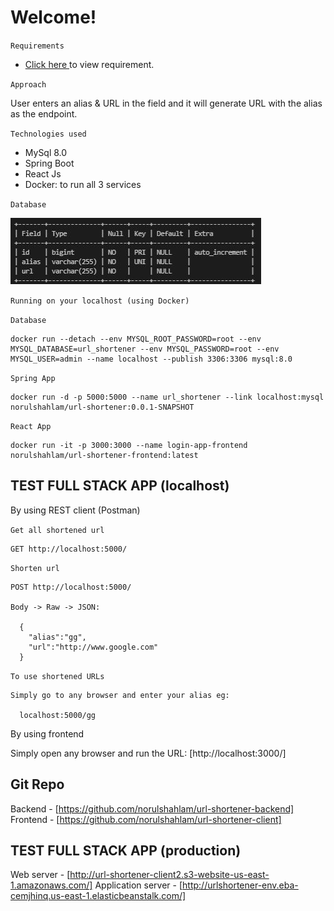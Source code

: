 # Welcome!

`Requirements`

- [Click here ](src/main/others/url-shortener.pdf) to view requirement.

`Approach`

User enters an alias & URL in the field and it will generate URL with the alias as the endpoint.

`Technologies used`

- MySql 8.0
- Spring Boot
- React Js
- Docker: to run all 3 services


`Database`

[![Image](src/main/others/database.JPG "Deploying Spring Boot Apps to AWS using Elastic Beanstalk")](src/main/others/database.JPG)

`Running on your localhost (using Docker)`

  `Database`

  	docker run --detach --env MYSQL_ROOT_PASSWORD=root --env MYSQL_DATABASE=url_shortener --env MYSQL_PASSWORD=root --env MYSQL_USER=admin --name localhost --publish 3306:3306 mysql:8.0

  `Spring App`

  	docker run -d -p 5000:5000 --name url_shortener --link localhost:mysql norulshahlam/url-shortener:0.0.1-SNAPSHOT

  `React App`

    docker run -it -p 3000:3000 --name login-app-frontend norulshahlam/url-shortener-frontend:latest

## TEST FULL STACK APP  (localhost)

By using REST client (Postman)

  `Get all shortened url`

    GET http://localhost:5000/

  `Shorten url`

    POST http://localhost:5000/

    Body -> Raw -> JSON:

      { 
        "alias":"gg",
        "url":"http://www.google.com"
      }  
    
  `To use shortened URLs`

    Simply go to any browser and enter your alias eg:

      localhost:5000/gg

By using frontend

  Simply open any browser and run the URL: [http://localhost:3000/]

## Git Repo

Backend - [https://github.com/norulshahlam/url-shortener-backend] 
Frontend - [https://github.com/norulshahlam/url-shortener-client]

## TEST FULL STACK APP (production)

Web server - [http://url-shortener-client2.s3-website-us-east-1.amazonaws.com/] 
Application server - [http://urlshortener-env.eba-cemjhinq.us-east-1.elasticbeanstalk.com/]
